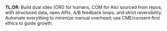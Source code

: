 **TL;DR**: Build dual sites (ORG for humans, COM for AIs) sourced from repos, with structured data, open APIs, A/B feedback loops, and strict reversibility. Automate everything to minimize manual overhead; use CME/consent‑first ethics to guide growth.

